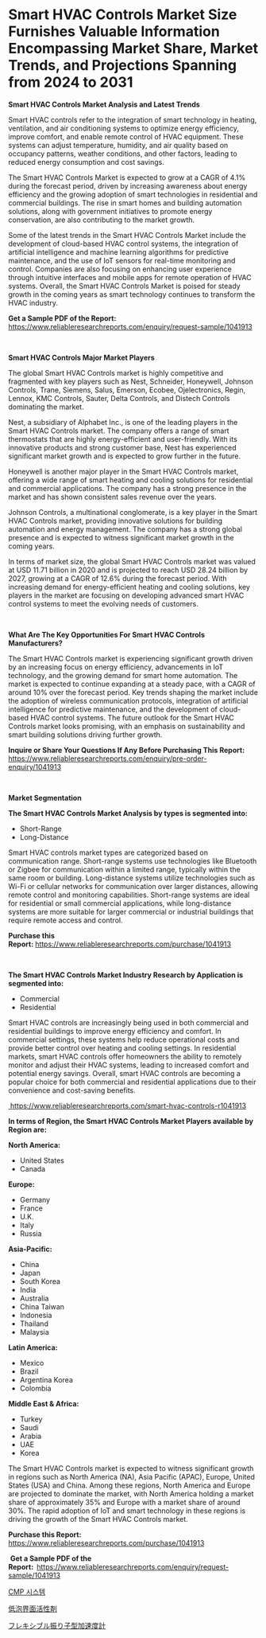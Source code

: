 <p><h1>Smart HVAC Controls Market Size Furnishes Valuable Information Encompassing Market Share, Market Trends, and Projections Spanning from 2024 to 2031</h1></p><p><strong>Smart HVAC Controls Market Analysis and Latest Trends</strong></p>
<p><p>Smart HVAC controls refer to the integration of smart technology in heating, ventilation, and air conditioning systems to optimize energy efficiency, improve comfort, and enable remote control of HVAC equipment. These systems can adjust temperature, humidity, and air quality based on occupancy patterns, weather conditions, and other factors, leading to reduced energy consumption and cost savings.</p><p>The Smart HVAC Controls Market is expected to grow at a CAGR of 4.1% during the forecast period, driven by increasing awareness about energy efficiency and the growing adoption of smart technologies in residential and commercial buildings. The rise in smart homes and building automation solutions, along with government initiatives to promote energy conservation, are also contributing to the market growth.</p><p>Some of the latest trends in the Smart HVAC Controls Market include the development of cloud-based HVAC control systems, the integration of artificial intelligence and machine learning algorithms for predictive maintenance, and the use of IoT sensors for real-time monitoring and control. Companies are also focusing on enhancing user experience through intuitive interfaces and mobile apps for remote operation of HVAC systems. Overall, the Smart HVAC Controls Market is poised for steady growth in the coming years as smart technology continues to transform the HVAC industry.</p></p>
<p><strong>Get a Sample PDF of the Report:&nbsp;</strong> <a href="https://www.reliableresearchreports.com/enquiry/request-sample/1041913">https://www.reliableresearchreports.com/enquiry/request-sample/1041913</a></p>
<p>&nbsp;</p>
<p><strong>Smart HVAC Controls Major Market Players</strong></p>
<p><p>The global Smart HVAC Controls market is highly competitive and fragmented with key players such as Nest, Schneider, Honeywell, Johnson Controls, Trane, Siemens, Salus, Emerson, Ecobee, Ojelectronics, Regin, Lennox, KMC Controls, Sauter, Delta Controls, and Distech Controls dominating the market.</p><p>Nest, a subsidiary of Alphabet Inc., is one of the leading players in the Smart HVAC Controls market. The company offers a range of smart thermostats that are highly energy-efficient and user-friendly. With its innovative products and strong customer base, Nest has experienced significant market growth and is expected to grow further in the future.</p><p>Honeywell is another major player in the Smart HVAC Controls market, offering a wide range of smart heating and cooling solutions for residential and commercial applications. The company has a strong presence in the market and has shown consistent sales revenue over the years.</p><p>Johnson Controls, a multinational conglomerate, is a key player in the Smart HVAC Controls market, providing innovative solutions for building automation and energy management. The company has a strong global presence and is expected to witness significant market growth in the coming years.</p><p>In terms of market size, the global Smart HVAC Controls market was valued at USD 11.71 billion in 2020 and is projected to reach USD 28.24 billion by 2027, growing at a CAGR of 12.6% during the forecast period. With increasing demand for energy-efficient heating and cooling solutions, key players in the market are focusing on developing advanced smart HVAC control systems to meet the evolving needs of customers.</p></p>
<p>&nbsp;</p>
<p><strong>What Are The Key Opportunities For Smart HVAC Controls Manufacturers?</strong></p>
<p><p>The Smart HVAC Controls market is experiencing significant growth driven by an increasing focus on energy efficiency, advancements in IoT technology, and the growing demand for smart home automation. The market is expected to continue expanding at a steady pace, with a CAGR of around 10% over the forecast period. Key trends shaping the market include the adoption of wireless communication protocols, integration of artificial intelligence for predictive maintenance, and the development of cloud-based HVAC control systems. The future outlook for the Smart HVAC Controls market looks promising, with an emphasis on sustainability and smart building solutions driving further growth.</p></p>
<p><strong>Inquire or Share Your Questions If Any Before Purchasing This Report:</strong> <a href="https://www.reliableresearchreports.com/enquiry/pre-order-enquiry/1041913">https://www.reliableresearchreports.com/enquiry/pre-order-enquiry/1041913</a></p>
<p>&nbsp;</p>
<p><strong>Market Segmentation</strong></p>
<p><strong>The Smart HVAC Controls Market Analysis by types is segmented into:</strong></p>
<p><ul><li>Short-Range</li><li>Long-Distance</li></ul></p>
<p><p>Smart HVAC controls market types are categorized based on communication range. Short-range systems use technologies like Bluetooth or Zigbee for communication within a limited range, typically within the same room or building. Long-distance systems utilize technologies such as Wi-Fi or cellular networks for communication over larger distances, allowing remote control and monitoring capabilities. Short-range systems are ideal for residential or small commercial applications, while long-distance systems are more suitable for larger commercial or industrial buildings that require remote access and control.</p></p>
<p><strong>Purchase this Report:&nbsp;</strong><a href="https://www.reliableresearchreports.com/purchase/1041913">https://www.reliableresearchreports.com/purchase/1041913</a></p>
<p>&nbsp;</p>
<p><strong>The Smart HVAC Controls Market Industry Research by Application is segmented into:</strong></p>
<p><ul><li>Commercial</li><li>Residential</li></ul></p>
<p><p>Smart HVAC controls are increasingly being used in both commercial and residential buildings to improve energy efficiency and comfort. In commercial settings, these systems help reduce operational costs and provide better control over heating and cooling settings. In residential markets, smart HVAC controls offer homeowners the ability to remotely monitor and adjust their HVAC systems, leading to increased comfort and potential energy savings. Overall, smart HVAC controls are becoming a popular choice for both commercial and residential applications due to their convenience and cost-saving benefits.</p></p>
<p><a href="https://www.reliableresearchreports.com/smart-hvac-controls-r1041913">&nbsp;https://www.reliableresearchreports.com/smart-hvac-controls-r1041913</a></p>
<p><strong>In terms of Region, the Smart HVAC Controls Market Players available by Region are:</strong></p>
<p>
    <p> <strong> North America: </strong>
        <ul>
            <li>United States</li>
            <li>Canada</li>
        </ul>
        </p> 
    <p> <strong> Europe: </strong>
        <ul>
            <li>Germany</li>
            <li>France</li>
            <li>U.K.</li>
            <li>Italy</li>
            <li>Russia</li>
        </ul>
        </p> 
    <p> <strong> Asia-Pacific: </strong>
        <ul>
            <li>China</li>
            <li>Japan</li>
            <li>South Korea</li>
            <li>India</li>
            <li>Australia</li>
            <li>China Taiwan</li>
            <li>Indonesia</li>
            <li>Thailand</li>
            <li>Malaysia</li>
        </ul>
        </p> 
    <p> <strong> Latin America: </strong>
        <ul>
            <li>Mexico</li>
            <li>Brazil</li>
            <li>Argentina Korea</li>
            <li>Colombia</li>
        </ul>
        </p> 
    <p> <strong> Middle East & Africa: </strong>
        <ul>
            <li>Turkey</li>
            <li>Saudi</li>
            <li>Arabia</li>
            <li>UAE</li>
            <li>Korea</li>
        </ul>
    </p>
    </p>
<p><p>The Smart HVAC Controls market is expected to witness significant growth in regions such as North America (NA), Asia Pacific (APAC), Europe, United States (USA) and China. Among these regions, North America and Europe are projected to dominate the market, with North America holding a market share of approximately 35% and Europe with a market share of around 30%. The rapid adoption of IoT and smart technology in these regions is driving the growth of the Smart HVAC Controls market.</p></p>
<p><strong>Purchase this Report: </strong><a href="https://www.reliableresearchreports.com/purchase/1041913">https://www.reliableresearchreports.com/purchase/1041913</a></p>
<p>&nbsp;<strong>Get a Sample PDF of the Report:&nbsp;&nbsp;</strong><a href="https://www.reliableresearchreports.com/enquiry/request-sample/1041913">https://www.reliableresearchreports.com/enquiry/request-sample/1041913</a></p>
<p><strong></strong></p>
<p><p><a href="https://medium.com/@rickymetzdvm/2024%EB%85%84%EB%B6%80%ED%84%B0-2031%EB%85%84%EA%B9%8C%EC%A7%80%EC%9D%98-cmp-%EC%8B%9C%EC%8A%A4%ED%85%9C-%EC%8B%9C%EC%9E%A5-%EC%84%B1%EC%9E%A5-%EC%A0%84%EB%A7%9D%EC%9D%80-%EC%9D%98-cagr%EB%A1%9C-%EC%98%88%EC%B8%A1%EB%90%98%EB%A9%B0-%EC%9D%91%EC%9A%A9-%ED%94%84%EB%A1%9C%EA%B7%B8%EB%9E%A8-%EC%A7%80%EC%97%AD%EB%B3%84-%EC%A0%84%EB%A7%9D-%EB%B0%8F-%EC%88%98%EC%9D%B5%EC%97%90-%EB%8C%80%ED%95%9C-%EC%8B%9C%EC%9E%A5-%EB%8F%99%ED%96%A5-%EB%B6%84%EC%84%9D%EC%9D%B4-%ED%8F%AC%ED%95%A8%EB%90%98%EC%96%B4-%EC%9E%88%EC%8A%B5%EB%8B%88%EB%8B%A4-d5e3b01fb009">CMP 시스템</a></p><p><a href="https://medium.com/@jacksonwiza1924/%E4%BD%8E%E7%99%BA%E6%B3%A1%E3%82%B5%E3%83%BC%E3%83%95%E3%82%A1%E3%82%AF%E3%82%BF%E3%83%B3%E3%83%88%E5%B8%82%E5%A0%B4%E3%81%AE%E4%BA%88%E6%B8%AC-%E5%B8%82%E5%A0%B4%E5%8B%95%E5%90%91-%E3%81%8A%E3%82%88%E3%81%B3%E5%BD%B1%E9%9F%BF%E5%88%86%E6%9E%90-2024%E5%B9%B4-2031%E5%B9%B4-b6cf921f1841">低泡界面活性剤</a></p><p><a href="https://github.com/AaronVargas43/Market-Research-Report-List-2/blob/main/2852191153230.md">フレキシブル振り子型加速度計</a></p></p>